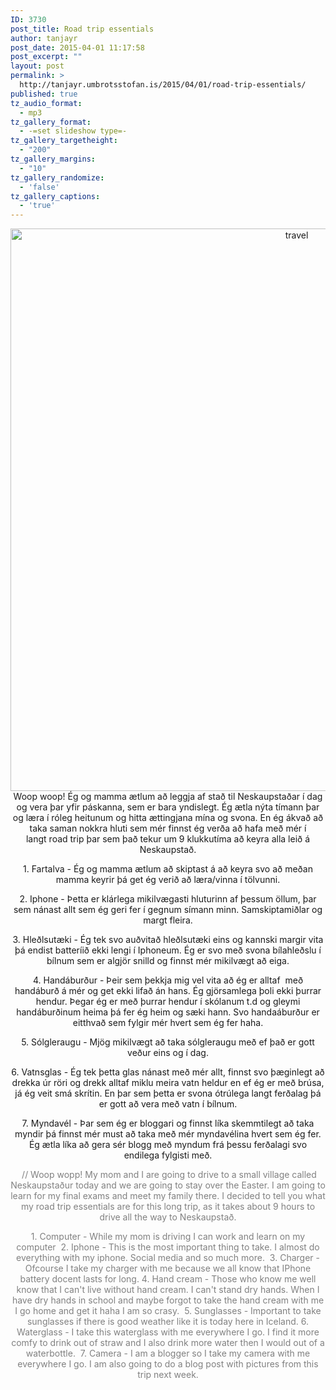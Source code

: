 ```yaml
---
ID: 3730
post_title: Road trip essentials
author: tanjayr
post_date: 2015-04-01 11:17:58
post_excerpt: ""
layout: post
permalink: >
  http://tanjayr.umbrotsstofan.is/2015/04/01/road-trip-essentials/
published: true
tz_audio_format:
  - mp3
tz_gallery_format:
  - -=set slideshow type=-
tz_gallery_targetheight:
  - "200"
tz_gallery_margins:
  - "10"
tz_gallery_randomize:
  - 'false'
tz_gallery_captions:
  - 'true'
---
```

<p style="text-align: center;"><img class="aligncenter size-large wp-image-3732" src="http://www.tanjayr.com/wp-content/uploads/2015/04/travel-1024x1024.jpg" alt="travel" width="900" height="900" />Woop woop! Ég og mamma ætlum að leggja af stað til Neskaupstaðar í dag og vera þar yfir páskanna, sem er bara yndislegt. Ég ætla nýta tímann þar og læra í róleg heitunum og hitta ættingjana mína og svona. En ég ákvað að taka saman nokkra hluti sem mér finnst ég verða að hafa með mér í langt road trip þar sem það tekur um 9 klukkutíma að keyra alla leið á Neskaupstað.<span style="color: #808080;">
</span></p>
<p style="text-align: center;">1. Fartalva - Ég og mamma ætlum að skiptast á að keyra svo að meðan mamma keyrir þá get ég verið að læra/vinna í tölvunni.</p>
<p style="text-align: center;">2. Iphone - Þetta er klárlega mikilvægasti hluturinn af þessum öllum, þar sem nánast allt sem ég geri fer í gegnum símann minn. Samskiptamiðlar og margt fleira.</p>
<p style="text-align: center;">3. Hleðlsutæki - Ég tek svo auðvitað hleðlsutæki eins og kannski margir vita þá endist batteríið ekki lengi í Iphoneum. Ég er svo með svona bílahleðslu í bílnum sem er algjör snilld og finnst mér mikilvægt að eiga.</p>
<p style="text-align: center;">4. Handáburður - Þeir sem þekkja mig vel vita að ég er alltaf  með handáburð á mér og get ekki lifað án hans. Ég gjörsamlega þoli ekki þurrar hendur. Þegar ég er með þurrar hendur í skólanum t.d og gleymi handáburðinum heima þá fer ég heim og sæki hann. Svo handaáburður er eitthvað sem fylgir mér hvert sem ég fer haha.</p>
<p style="text-align: center;">5. Sólgleraugu - Mjög mikilvægt að taka sólgleraugu með ef það er gott veður eins og í dag.</p>
<p style="text-align: center;">6. Vatnsglas - Ég tek þetta glas nánast með mér allt, finnst svo þæginlegt að drekka úr röri og drekk alltaf miklu meira vatn heldur en ef ég er með brúsa, já ég veit smá skrítin. En þar sem þetta er svona ótrúlega langt ferðalag þá er gott að vera með vatn í bílnum.</p>
<p style="text-align: center;">7. Myndavél - Þar sem ég er bloggari og finnst líka skemmtilegt að taka myndir þá finnst mér must að taka með mér myndavélina hvert sem ég fer. Ég ætla líka að gera sér blogg með myndum frá þessu ferðalagi svo endilega fylgisti með.</p>
<p style="text-align: center;"><span style="color: #808080;"> // Woop wopp! My mom and I are going to drive to a small village called Neskaupstaður today and we are going to stay over the Easter. I am going to learn for my final exams and meet my family there. I decided to tell you what my road trip essentials are for this long trip, as it takes about 9 hours to drive all the way to Neskaupstað.</span></p>
<p style="text-align: center;"><span style="color: #808080;">1. Computer - While my mom is driving I can work and learn on my computer</span>
<span style="color: #808080;"> 2. Iphone - This is the most important thing to take. I almost do everything with my iphone. Social media and so much more.</span>
<span style="color: #808080;"> 3. Charger - Ofcourse I take my charger with me because we all know that IPhone battery docent lasts for long.</span>
<span style="color: #808080;">4. Hand cream - Those who know me well know that I can't live without hand cream. I can't stand dry hands. When I have dry hands in school and maybe forgot to take the hand cream with me I go home and get it haha I am so crasy. </span>
<span style="color: #808080;">5. Sunglasses - Important to take sunglasses if there is good weather like it is today here in Iceland.</span>
<span style="color: #808080;">6. Waterglass - I take this waterglass with me everywhere I go. I find it more comfy to drink out of straw and I also drink more water then I would out of a waterbottle.</span>
<span style="color: #808080;"> 7. Camera - I am a blogger so I take my camera with me everywhere I go. I am also going to do a blog post with pictures from this trip next week.</span></p>
